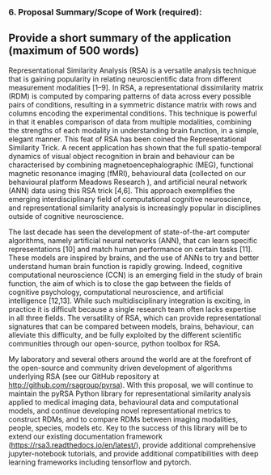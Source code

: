 ### 6. Proposal Summary/Scope of Work (required):

## Provide a short summary of the application (maximum of 500 words)

Representational Similarity Analysis (RSA) is a versatile analysis technique that is gaining popularity in relating neuroscientific data from different measurement modalities [1–9]. In RSA, a representational dissimilarity matrix (RDM) is computed by comparing patterns of data across every possible pairs of conditions, resulting in a symmetric distance matrix with rows and columns encoding the experimental conditions.  This technique is powerful in that it enables comparison of data from multiple modalities, combining the strengths of each modality in understanding brain function, in a simple, elegant manner. This feat of RSA has been coined the Representational Similarity Trick.  A recent application has shown that the full spatio-temporal dynamics of visual object recognition in brain and behaviour can be characterised by combining magnetoencephalographic (MEG), functional magnetic resonance imaging (fMRI), behavioural data (collected on our behavioural platform Meadows Research ), and artificial neural network (ANN) data using this RSA trick [4,6]. This approach exemplifies the emerging interdisciplinary field of computational cognitive neuroscience, and representational similarity analysis is increasingly popular in disciplines outside of cognitive neuroscience.

The last decade has seen the development of state-of-the-art computer algorithms, namely artificial neural networks (ANN), that can learn specific representations [10] and match human performance on certain tasks [11]. These models are inspired by brains, and the use of ANNs to try and better understand human brain function is rapidly growing. Indeed, cognitive computational neuroscience (CCN) is an emerging field in the study of brain function, the aim of which is to close the gap between the fields of cognitive psychology, computational neuroscience, and artificial intelligence [12,13]. While such multidisciplinary integration is exciting, in practice it is difficult because a single research team often lacks expertise in all three fields. The versatility of RSA, which can provide representational signatures that can be compared between models, brains, behaviour, can alleviate this difficulty, and be fully exploited by the different scientific communities through our open-source, python toolbox for RSA.

My laboratory and several others around the world are at the forefront of the open-source and community driven development of algorithms underlying RSA (see our GitHub repository at http://github.com/rsagroup/pyrsa). With this proposal, we will continue to maintain the pyRSA Python library for representational similarity analysis applied to medical imaging data, behavioural data and computational models, and continue developing novel representational metrics to construct RDMs, and to compare RDMs between imaging modalities, people, species, models etc. Key to the success of this library will be to extend our existing documentation framework (https://rsa3.readthedocs.io/en/latest/), provide additional comprehensive jupyter-notebook tutorials, and provide additional compatibilities with deep learning frameworks including tensorflow and pytorch.   